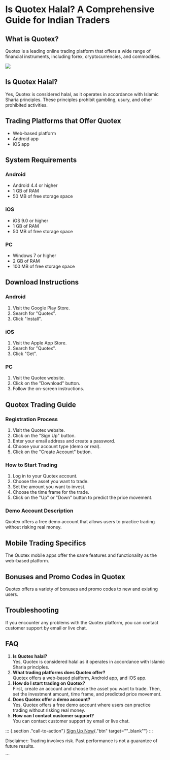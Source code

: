

# Is Quotex Halal? A Comprehensive Guide for Indian Traders




## What is Quotex?

Quotex is a leading online trading platform that offers a wide range of
financial instruments, including forex, cryptocurrencies, and
commodities.

[![](https://static.quotex.io/files/4_en/300_250.jpg)](https://traff.sbs/brokerqxlid)

## Is Quotex Halal?

Yes, Quotex is considered halal, as it operates in accordance with
Islamic Sharia principles. These principles prohibit gambling, usury,
and other prohibited activities.

## Trading Platforms that Offer Quotex

-   Web-based platform
-   Android app
-   iOS app

## System Requirements

### Android

-   Android 4.4 or higher
-   1 GB of RAM
-   50 MB of free storage space

### iOS

-   iOS 9.0 or higher
-   1 GB of RAM
-   50 MB of free storage space

### PC

-   Windows 7 or higher
-   2 GB of RAM
-   100 MB of free storage space

## Download Instructions

### Android

1.  Visit the Google Play Store.
2.  Search for "Quotex".
3.  Click "Install".

### iOS

1.  Visit the Apple App Store.
2.  Search for "Quotex".
3.  Click "Get".

### PC

1.  Visit the Quotex website.
2.  Click on the "Download" button.
3.  Follow the on-screen instructions.

## Quotex Trading Guide

### Registration Process

1.  Visit the Quotex website.
2.  Click on the "Sign Up" button.
3.  Enter your email address and create a password.
4.  Choose your account type (demo or real).
5.  Click on the "Create Account" button.

### How to Start Trading

1.  Log in to your Quotex account.
2.  Choose the asset you want to trade.
3.  Set the amount you want to invest.
4.  Choose the time frame for the trade.
5.  Click on the "Up" or "Down" button to predict the price
    movement.

### Demo Account Description

Quotex offers a free demo account that allows users to practice trading
without risking real money.

## Mobile Trading Specifics

The Quotex mobile apps offer the same features and functionality as the
web-based platform.

## Bonuses and Promo Codes in Quotex

Quotex offers a variety of bonuses and promo codes to new and existing
users.

## Troubleshooting

If you encounter any problems with the Quotex platform, you can contact
customer support by email or live chat.

## FAQ

1.  **Is Quotex halal?**\
    Yes, Quotex is considered halal as it operates in accordance with
    Islamic Sharia principles.
2.  **What trading platforms does Quotex offer?**\
    Quotex offers a web-based platform, Android app, and iOS app.
3.  **How do I start trading on Quotex?**\
    First, create an account and choose the asset you want to trade.
    Then, set the investment amount, time frame, and predicted price
    movement.
4.  **Does Quotex offer a demo account?**\
    Yes, Quotex offers a free demo account where users can practice
    trading without risking real money.
5.  **How can I contact customer support?**\
    You can contact customer support by email or live chat.

::: {.section ."call-to-action"}
[Sign Up
Now](\%22https://broker-qx.pro/sign-up/?lid=1102511\%22){."btn"
target=""_blank""}
:::

Disclaimer: Trading involves risk. Past performance is not a guarantee
of future results.

\`\`\`

